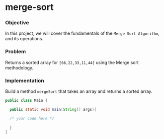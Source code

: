 # merge-sort


### Objective

In this project, we will cover the fundamentals of the `Merge Sort Algorithm`, and its operations.

### Problem

Returns a sorted array for `[66,22,33,11,44]` using the Merge sort methodology.

### Implementation

Build a method `mergeSort` that takes an array and returns a sorted array.

```java
public class Main {

  public static void main(String[] args){

  /* your code here */
	
  }
}
```
